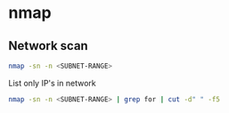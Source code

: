 # nmap

## Network scan
```bash
nmap -sn -n <SUBNET-RANGE>
```

List only IP's in network
```bash
nmap -sn -n <SUBNET-RANGE> | grep for | cut -d" " -f5
```
